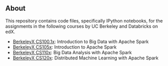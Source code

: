 ## About
This repository contains code files, specifically IPython notebooks, for the
assignments in the following courses by UC Berkeley and Databricks on edX.

* [BerkeleyX CS100.1x](https://courses.edx.org/courses/BerkeleyX/CS100.1x/1T2015/course/): Introduction to Big Data with Apache Spark
* [BerkeleyX CS105x](https://www.edx.org/course/introduction-apache-spark-uc-berkeleyx-cs105x): Introduction to Apache Spark
* [BerkeleyX CS110x](https://www.edx.org/course/big-data-analysis-apache-spark-uc-berkeleyx-cs110x): Big Data Analysis with Apache Spark
* [BerkeleyX CS120x](https://www.edx.org/course/distributed-machine-learning-apache-uc-berkeleyx-cs120x): Distributed Machine Learning with Apache Spark
